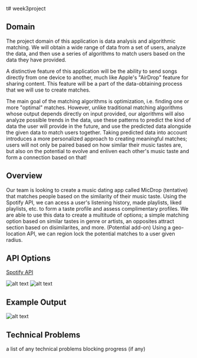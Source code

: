 t# week3project

## Domain

The project domain of this application is data analysis and algorithmic matching. We will obtain a wide range of data from a set of users, analyze the data, and then use a series of algorithms to match users based on the data they have provided. 

A distinctive feature of this application will be the ability to send songs directly from one device to another, much like Apple's "AirDrop" feature for sharing content. This feature will be a part of the data-obtaining process that we will use to create matches.

The main goal of the matching algorithms is optimization, i.e. finding one or more "optimal" matches. However, unlike traditional matching algorithms whose output depends directly on input provided, our algorithms will also analyze possible trends in the data, use these patterns to predict the kind of data the user will provide in the future, and use the predicted data alongside the given data to match users together. Taking predicted data into account introduces a more personalized approach to creating meaningful matches; users will not only be paired based on how similar their music tastes are, but also on the potential to evolve and enliven each other's music taste and form a connection based on that!   


## Overview

Our team is looking to create a music dating app called MicDrop (tentative) that matches people based on the similarity of their music taste. Using the Spotify API, we can acess a user's listening history, made playlists, liked playlists, etc. to form a taste profile and assess complimentary profiles. We are able to use this data to create a multitude of options; a simple matching option based on similar tastes in genre or artists, an opposites attract section based on disimilarites, and more. (Potential add-on) Using a geo-location API, we can region lock the potential matches to a user given radius.

## API Options

[Spotify API](https://developer.spotify.com/documentation/web-api?ref=apilist.fun)

![alt text](https://github.com/vikines-s/week3project/blob/main/apiAccess.jpeg?raw=true)
![alt text](https://github.com/vikines-s/week3project/blob/main/tokenDetails.jpeg?raw=true)

## Example Output

![alt text](https://github.com/vikines-s/week3project/blob/main/userInfoCall.jpeg?raw=true)

## Technical Problems
a list of any technical problems blocking progress (if any)
